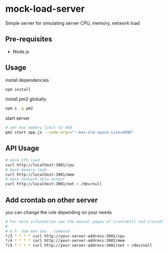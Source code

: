 # mock-load-server

Simple server for simulating server CPU, memory, network load

## Pre-requisites

- Node.js

## Usage

install dependencies

```bash
npm install
```

install pm2 globally

```bash
npm i -g pm2
```

start server

```bash
# set max memory limit to 4GB
pm2 start app.js --node-args="--max-old-space-size=4096"
```

## API Usage

```bash
# mock CPU load
curl http://localhost:3001/cpu
# mock memory leak
curl http://localhost:3001/mem
# mock network data output
curl http://localhost:3001/net > /dev/null
```

## Add crontab on other server

you can change the rule depending on your needs

```bash
# For more information see the manual pages of crontab(5) and cron(8)
#
# m h  dom mon dow   command
*/3 * * * * curl http://your-server-address:3001/cpu
*/4 * * * * curl http://your-server-address:3001/mem
*/5 * * * * curl http://your-server-address:3001/net > /dev/null
```